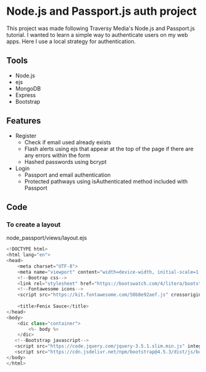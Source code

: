 # Node.js and Passport.js auth project
  This project was made following Traversy Media's Node.js and Passport.js tutorial. I wanted to learn a simple way to 
  authenticate users on my web apps. Here I use a local strategy for authentication.

## Tools
  * Node.js
  * ejs
  * MongoDB
  * Express
  * Bootstrap

## Features
  * Register
    - Check if email used already exists
    - Flash alerts using ejs that appear at the top of the page if there are any errors within the form
    - Hashed passwords using bcrypt
  * Login
    - Passport and email authentication
    - Protected pathways using isAuthenticated method included with Passport

## Code
### To create a layout 
node_passport/views/layout.ejs
```javascript
<!DOCTYPE html>
<html lang="en">
<head>
    <meta charset="UTF-8">
    <meta name="viewport" content="width=device-width, initial-scale=1.0">
    <!--Bootrap css-->
    <link rel="stylesheet" href="https://bootswatch.com/4/litera/bootstrap.min.css">
    <!--Fontawesome icons-->
    <script src="https://kit.fontawesome.com/50b8e92aef.js" crossorigin="anonymous"></script>
    
    <title>Fenix Sauce</title>
</head>
<body>
    <dic class="container">
        <%- body %>
    </dic>
   <!--Bootstrap javascript-->
   <script src="https://code.jquery.com/jquery-3.5.1.slim.min.js" integrity="sha384-DfXdz2htPH0lsSSs5nCTpuj/zy4C+OGpamoFVy38MVBnE+IbbVYUew+OrCXaRkfj" crossorigin="anonymous"></script>
   <script src="https://cdn.jsdelivr.net/npm/bootstrap@4.5.3/dist/js/bootstrap.bundle.min.js" integrity="sha384-ho+j7jyWK8fNQe+A12Hb8AhRq26LrZ/JpcUGGOn+Y7RsweNrtN/tE3MoK7ZeZDyx" crossorigin="anonymous"></script> 
</body>
</html>
```